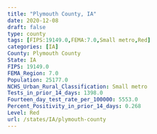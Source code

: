 ```yaml
---
title: "Plymouth County, IA"
date: 2020-12-08
draft: false
type: county
tags: [FIPS:19149.0,FEMA:7.0,Small metro,Red]
categories: [IA]
County: Plymouth County
State: IA
FIPS: 19149.0
FEMA_Region: 7.0
Population: 25177.0
NCHS_Urban_Rural_Classification: Small metro
Tests_in_prior_14_days: 1398.0
Fourteen_day_test_rate_per_100000: 5553.0
Percent_Positivity_in_prior_14_days: 0.268
Level: Red
url: /states/IA/plymouth-county
---
```



